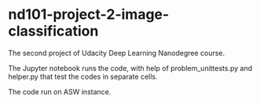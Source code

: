 # nd101-project-2-image-classification
The second project of Udacity Deep Learning Nanodegree course.

The Jupyter notebook runs the code, with help of problem_unittests.py and helper.py that test the codes in separate cells.

The code run on ASW instance.
